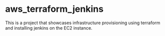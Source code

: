# aws_terraform_jenkins
This is a project that showcases infrastructure provisioning using terraform and installing jenkins on the EC2 instance.
